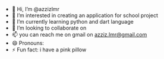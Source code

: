 - 👋 Hi, I’m @azzizlmr
- 👀 I’m interested in creating an application for school project
- 🌱 I’m currently learning python and dart language 
- 💞️ I’m looking to collaborate on 
- 📫 you can reach me on gmail on azziz.lmr@gmail.com 
- 😄 Pronouns:
- ⚡ Fun fact: i have a pink pillow 

<!---
azzizlmr/azzizlmr is a ✨ special ✨ repository because its `README.md` (this file) appears on your GitHub profile.
You can click the Preview link to take a look at your changes.
--->
